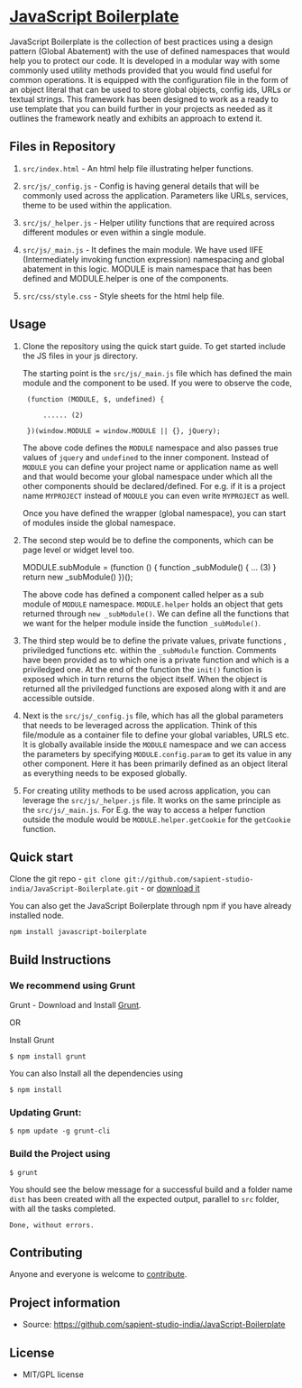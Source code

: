 # [JavaScript Boilerplate](https://github.com/sapient-studio-india/JavaScript-Boilerplate)

JavaScript Boilerplate is the collection of best practices using a design pattern (Global Abatement) with the use of defined namespaces that would help you to protect our code. It is developed in a modular way with some commonly used utility methods provided that you would find useful for common operations. It is equipped with the configuration file in the form of an object literal that can be used to store global objects, config ids, URLs or textual strings. This framework has been designed to work as a ready to use template that you can build further in your projects as needed as it outlines the framework neatly and exhibits an approach to extend it.


## Files in Repository


1. `src/index.html` - An html help file illustrating helper functions.

2. `src/js/_config.js` - Config is having general details that will be commonly used across the application. Parameters like URLs, services, theme to be used within the application.

3. `src/js/_helper.js` - Helper utility functions that are required across different modules or even within a single module.

4. `src/js/_main.js` - It defines the main module. We have used IIFE (Intermediately invoking function expression) namespacing and global abatement in this logic. MODULE is main namespace that has been defined and MODULE.helper is one of the components.

5. `src/css/style.css` - Style sheets for the html help file.

## Usage

1. Clone the repository using the quick start guide. To get started include the JS files in your js directory.

    The starting point is the `src/js/_main.js` file which has defined the main module and the component to be used. If you were to observe the code,

        (function (MODULE, $, undefined) {

            ...... (2)

        })(window.MODULE = window.MODULE || {}, jQuery);

    The above code defines the `MODULE` namespace and also passes true values of `jquery` and `undefined` to the inner component. Instead of `MODULE` you can define your project name or application name as well and that would become your global namespace under which all the other components should be declared/defined. For e.g. if it is a project name `MYPROJECT` instead of `MODULE` you can even write `MYPROJECT` as well.

    Once you have defined the wrapper (global namespace), you can start of modules inside the global namespace.

2. The second step would be to define the components, which can be page level or widget level too.


    MODULE.subModule = (function () {
        function _subModule() {
        ... (3)
        }
        return new _subModule()
     })();


   The above code has defined a component called helper as a sub module of `MODULE` namespace. `MODULE.helper` holds an object that gets returned through `new _subModule()`. We can define all the functions that we want for the helper module inside the function `_subModule()`.


3. The third step would be to define the private values, private functions , priviledged functions etc. within the `_subModule` function. Comments have been provided as to which one is a private function and which is a priviledged one. At the end of the function the `init()` function is exposed which in turn returns the object itself. When the object is returned all the priviledged functions are exposed along with it and are accessible outside.



4. Next is the `src/js/_config.js` file, which has all the global parameters that needs to be leveraged across the application. Think of this file/module as a container file to define your global variables, URLS etc. It is globally available inside the `MODULE` namespace and we can access the parameters by specifying `MODULE.config.param` to get its value in any other component. Here it has been primarily defined as an object literal as everything needs to be exposed globally.

5. For creating utility methods to be used across application, you can leverage the `src/js/_helper.js` file. It works on the same principle as the `src/js/_main.js`. For E.g. the way to access a helper function outside the module would be `MODULE.helper.getCookie` for the `getCookie` function.


## Quick start

Clone the git repo - `git clone git://github.com/sapient-studio-india/JavaScript-Boilerplate.git` - or [download it](https://github.com/msapient-studio-india/JavaScript-Boilerplate/zipball/master)

You can also get the JavaScript Boilerplate through npm if you have already installed node.

    npm install javascript-boilerplate

## Build Instructions

### We recommend using Grunt

Grunt - Download and Install [Grunt](http://gruntjs.com).

OR

Install Grunt

    $ npm install grunt

You can also Install all the dependencies using

    $ npm install

### Updating Grunt:
```
$ npm update -g grunt-cli
```

### Build the Project using

    $ grunt

You should see the below message for a successful build and a folder name `dist` has been created with all the expected output, parallel to `src` folder, with all the tasks completed.

    Done, without errors.


## Contributing

Anyone and everyone is welcome to [contribute](#).


## Project information

* Source: https://github.com/sapient-studio-india/JavaScript-Boilerplate


## License

* MIT/GPL license


